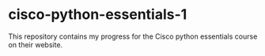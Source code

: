# cisco-python-essentials-1
This repository contains my progress for the Cisco python essentials course on their website.
